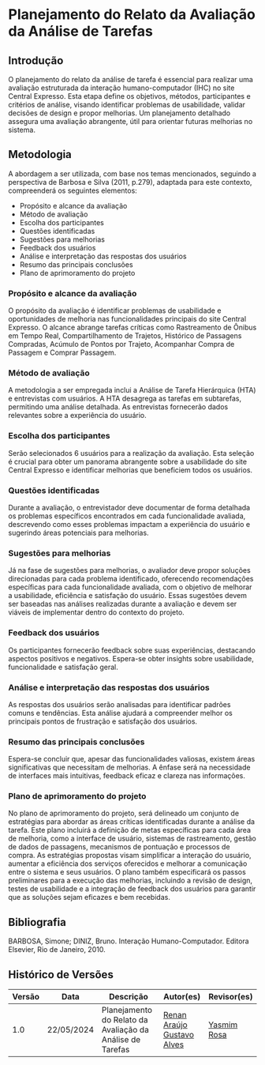 # Planejamento do Relato da Avaliação da Análise de Tarefas

## Introdução

O planejamento do relato da análise de tarefa é essencial para realizar uma avaliação estruturada da interação humano-computador (IHC) no site Central Expresso. Esta etapa define os objetivos, métodos, participantes e critérios de análise, visando identificar problemas de usabilidade, validar decisões de design e propor melhorias. Um planejamento detalhado assegura uma avaliação abrangente, útil para orientar futuras melhorias no sistema.

## Metodologia

A abordagem a ser utilizada, com base nos temas mencionados, seguindo a perspectiva de Barbosa e Silva (2011, p.279), adaptada para este contexto, compreenderá os seguintes elementos:

- Propósito e alcance da avaliação
- Método de avaliação
- Escolha dos participantes
- Questões identificadas
- Sugestões para melhorias
- Feedback dos usuários
- Análise e interpretação das respostas dos usuários
- Resumo das principais conclusões
- Plano de aprimoramento do projeto


### Propósito e alcance da avaliação

O propósito da avaliação é identificar problemas de usabilidade e oportunidades de melhoria nas funcionalidades principais do site Central Expresso. O alcance abrange tarefas críticas como Rastreamento de Ônibus em Tempo Real, Compartilhamento de Trajetos, Histórico de Passagens Compradas, Acúmulo de Pontos por Trajeto, Acompanhar Compra de Passagem e Comprar Passagem.

### Método de avaliação

A metodologia a ser empregada inclui a Análise de Tarefa Hierárquica (HTA) e entrevistas com usuários. A HTA desagrega as tarefas em subtarefas, permitindo uma análise detalhada. As entrevistas fornecerão dados relevantes sobre a experiência do usuário.

### Escolha dos participantes

Serão selecionados 6 usuários para a realização da avaliação. Esta seleção é crucial para obter um panorama abrangente sobre a usabilidade do site Central Expresso e identificar melhorias que beneficiem todos os usuários.

### Questões identificadas

Durante a avaliação, o entrevistador deve documentar de forma detalhada os problemas específicos encontrados em cada funcionalidade avaliada, descrevendo como esses problemas impactam a experiência do usuário e sugerindo áreas potenciais para melhorias.

### Sugestões para melhorias

Já na fase de sugestões para melhorias, o avaliador deve propor soluções direcionadas para cada problema identificado, oferecendo recomendações específicas para cada funcionalidade avaliada, com o objetivo de melhorar a usabilidade, eficiência e satisfação do usuário. Essas sugestões devem ser baseadas nas análises realizadas durante a avaliação e devem ser viáveis de implementar dentro do contexto do projeto.

### Feedback dos usuários

Os participantes fornecerão feedback sobre suas experiências, destacando aspectos positivos e negativos. Espera-se obter insights sobre usabilidade, funcionalidade e satisfação geral.

### Análise e interpretação das respostas dos usuários

As respostas dos usuários serão analisadas para identificar padrões comuns e tendências. Esta análise ajudará a compreender melhor os principais pontos de frustração e satisfação dos usuários.

### Resumo das principais conclusões

Espera-se concluir que, apesar das funcionalidades valiosas, existem áreas significativas que necessitam de melhorias. A ênfase será na necessidade de interfaces mais intuitivas, feedback eficaz e clareza nas informações.

### Plano de aprimoramento do projeto

No plano de aprimoramento do projeto, será delineado um conjunto de estratégias para abordar as áreas críticas identificadas durante a análise da tarefa. Este plano incluirá a definição de metas específicas para cada área de melhoria, como a interface de usuário, sistemas de rastreamento, gestão de dados de passagens, mecanismos de pontuação e processos de compra. As estratégias propostas visam simplificar a interação do usuário, aumentar a eficiência dos serviços oferecidos e melhorar a comunicação entre o sistema e seus usuários. O plano também especificará os passos preliminares para a execução das melhorias, incluindo a revisão de design, testes de usabilidade e a integração de feedback dos usuários para garantir que as soluções sejam eficazes e bem recebidas.

## Bibliografia

BARBOSA, Simone; DINIZ, Bruno. Interação Humano-Computador. Editora Elsevier, Rio de Janeiro, 2010.

## Histórico de Versões

| Versão |    Data    | Descrição                                 | Autor(es)                                       | Revisor(es)                                    |
| ------ | :--------: | ----------------------------------------- | ----------------------------------------------- | ---------------------------------------------- |
| 1.0    | 22/05/2024 | Planejamento do Relato da Avaliação da Análise de Tarefas | [Renan Araújo](https://github.com/renantfm4) <br> [Gustavo Alves](https://github.com/gustaallves)   |  [Yasmim Rosa](https://github.com/yaskisoba)     |